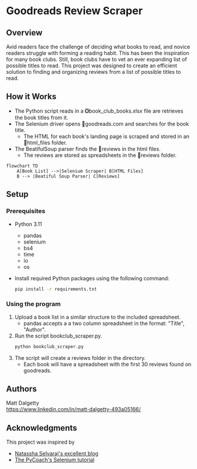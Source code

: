 # Goodreads Review Scraper

## Overview

Avid readers face the challenge of deciding what books to read, and novice readers struggle with forming a reading habit. This has been the inspiration for many book clubs. Still, book clubs have to vet an ever expanding list of possible titles to read. This project was designed to create an efficient solution to finding and organizing reviews from a list of possible titles to read.

## How it Works

* The Python script reads in a ❎book_club_books.xlsx file are retrieves the book titles from it.
* The Selenium driver opens 📖goodreads.com and searches for the book title.
  * The HTML for each book's landing page is scraped and stored in an 📂html_files folder.
* The BeatifulSoup parser finds the 📃reviews in the html files.
  * The reviews are stored as spreadsheets in the 📂reviews folder.

```mermaid
flowchart TD
    A[Book List] -->|Selenium Scraper| B[HTML Files]
    B --> |Beatiful Soup Parser| C[Reviews]
```

## Setup

### Prerequisites

* Python 3.11
  * pandas
  * selenium
  * bs4
  * time
  * io
  * os
* Install required Python packages using the following command:

  ```bash
  pip install -r requirements.txt

### Using the program

1. Upload a book list in a similar structure to the included spreadsheet.
   * pandas accepts a a two column spreadsheet in the format: "Title", "Author".
2. Run the script bookclub_scraper.py.
    ```bash
    python bookclub_scraper.py
3. The script will create a reviews folder in the directory.
   * Each book will have a spreadsheet with the first 30 reviews found on goodreads.

## Authors

Matt Dalgetty  
https://www.linkedin.com/in/matt-dalgetty-493a05166/

## Acknowledgments

This project was inspired by 
* [Natassha Selvaraj's excellent blog](https://www.natasshaselvaraj.com/web-scraping/)
* [The PyCoach's Selenium tutorial](https://www.youtube.com/watch?v=UOsRrxMKJYk&t=1155s)
